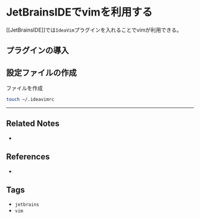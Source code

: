 # JetBrainsIDEでvimを利用する
[[JetBrainsIDE]]では`IdeaVim`プラグインを入れることでvimが利用できる。

## プラグインの導入

##  設定ファイルの作成
ファイルを作成
```sh
touch ~/.ideavimrc  
```

---
## Related Notes
- 

## References
- 

## Tags
- `jetbrains` 
- `vim` 